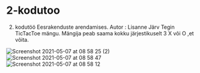 # 2-kodutoo

2. kodutöö Eesrakenduste arendamises.
Autor : Lisanne Järv
Tegin TicTacToe mängu.
Mängija peab saama kokku järjestikuselt 3 X või O ,et võita.

![Screenshot 2021-05-07 at 08 58 25 (2)](https://user-images.githubusercontent.com/70939087/117404487-ae17ce80-af12-11eb-84d2-7d3353005d8b.png)
![Screenshot 2021-05-07 at 08 58 47](https://user-images.githubusercontent.com/70939087/117404489-af48fb80-af12-11eb-8119-3112ffc61b12.png)
![Screenshot 2021-05-07 at 08 58 12](https://user-images.githubusercontent.com/70939087/117404490-afe19200-af12-11eb-8e43-d20a5b7b59a5.png)

